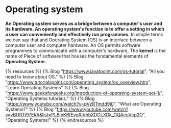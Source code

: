 # Operating system
**An Operating system serves as a bridge between a computer's user and its hardware. An operating system's function is to offer a setting in which a user can conveniently and effectively run programmes.**
In simple terms we can say that and Operating System (OS) is an interface between a computer user and computer hardware.
An OS permits software programmes to communicate with a computer's hardware, The **kernel** is the name of Piece of software that houses the fundamental elements of **Operating System.**

{% resources %}
  {% Blog "https://www.javatpoint.com/os-tutorial", "All you need to know about OS." %}
  {% Blog "https://www.tutorialspoint.com/operating_system/os_overview.htm", "Learn Operating Systems" %}
  {% Blog "https://www.geeksforgeeks.org/introduction-of-operating-system-set-1/", "Operating Systems tutorials." %}
  {% Blog "https://www.youtube.com/watch?v=pVzRTmdd9j0", "What are Operating Systems?" %}
  {% Blog "https://www.youtube.com/watch?v=vBURTt97EkA&list=PLBlnK6fEyqRiVhbXDGLXDk_OQAeuVcp2O", "Operating Systems!" %}
{% endresources %}
